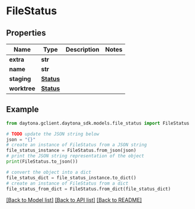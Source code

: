 # FileStatus


## Properties

Name | Type | Description | Notes
------------ | ------------- | ------------- | -------------
**extra** | **str** |  | 
**name** | **str** |  | 
**staging** | [**Status**](Status.md) |  | 
**worktree** | [**Status**](Status.md) |  | 

## Example

```python
from daytona.gclient.daytona_sdk.models.file_status import FileStatus

# TODO update the JSON string below
json = "{}"
# create an instance of FileStatus from a JSON string
file_status_instance = FileStatus.from_json(json)
# print the JSON string representation of the object
print(FileStatus.to_json())

# convert the object into a dict
file_status_dict = file_status_instance.to_dict()
# create an instance of FileStatus from a dict
file_status_from_dict = FileStatus.from_dict(file_status_dict)
```
[[Back to Model list]](../README.md#documentation-for-models) [[Back to API list]](../README.md#documentation-for-api-endpoints) [[Back to README]](../README.md)


